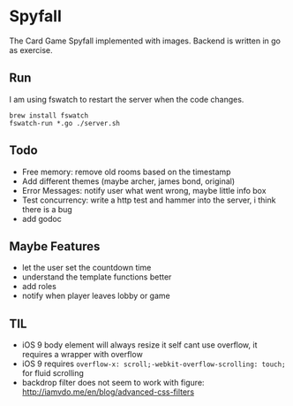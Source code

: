 # Spyfall
The Card Game Spyfall implemented with images. Backend is written in go as exercise.

## Run
I am using fswatch to restart the server when the code changes.
```
brew install fswatch
fswatch-run *.go ./server.sh 
```

## Todo
* Free memory: remove old rooms based on the timestamp
* Add different themes (maybe archer, james bond, original)
* Error Messages: notify user what went wrong, maybe little info box
* Test concurrency: write a http test and hammer into the server, i think there is a bug
* add godoc

## Maybe Features
* let the user set the countdown time
* understand the template functions better
* add roles
* notify when player leaves lobby or game

## TIL
* iOS 9 body element will always resize it self cant use overflow, it requires a wrapper with overflow
* iOS 9 requires `overflow-x: scroll;-webkit-overflow-scrolling: touch; ` for fluid scrolling
* backdrop filter does not seem to work with figure: http://iamvdo.me/en/blog/advanced-css-filters
